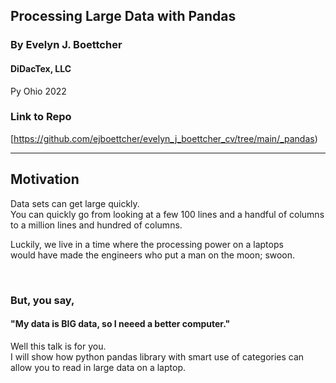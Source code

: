 ## Processing Large Data with Pandas

### By Evelyn J. Boettcher

#### DiDacTex, LLC

Py Ohio 2022
<br/>


### Link to Repo

[https://github.com/ejboettcher/evelyn_j_boettcher_cv/tree/main/_pandas)



---

## Motivation
Data sets can get large quickly.  
You can quickly go from looking at a few 100 lines and a handful of columns to a million lines and hundred of columns.  

Luckily, we live in a time where the processing power on a laptops  
 would have made the engineers who put a man on the moon; swoon. 

<br/>

### But, you say,

#### "My data is BIG data, so I neeed a better computer."
Well this talk is for you.  
I will show how python pandas library with smart use of categories can allow you to read in large data on a laptop.


